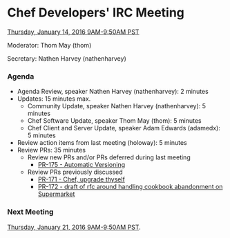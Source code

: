 # Chef Developers' IRC Meeting

[Thursday, January 14, 2016 9AM-9:50AM PST](http://everytimezone.com/#2016-01-14,300,cn3)

Moderator:  Thom May (thom)

Secretary:  Nathen Harvey (nathenharvey)

### Agenda
* Agenda Review, speaker Nathen Harvey (nathenharvey): 2 minutes
* Updates: 15 minutes max.
  * Community Update, speaker Nathen Harvey (nathenharvey): 5 minutes
  * Chef Software Update, speaker Thom May (thom): 5 minutes
  * Chef Client and Server Update, speaker Adam Edwards (adamedx): 5 minutes
* Review action items from last meeting (holoway): 5 minutes
* Review PRs:  35 minutes
  * Review new PRs and/or PRs deferred during last meeting
    * [PR-175 - Automatic Versioning](https://github.com/chef/chef-rfc/pull/175)
  * Review PRs previously discussed
    * [PR-171 - Chef, upgrade thyself](https://github.com/chef/chef-rfc/pull/171)
    * [PR-172 - draft of rfc around handling cookbook abandonment on Supermarket](https://github.com/chef/chef-rfc/pull/172)

### Next Meeting

[Thursday, January 21, 2016 9AM-9:50AM PST](http://everytimezone.com/#2016-01-21,300,cn3).
